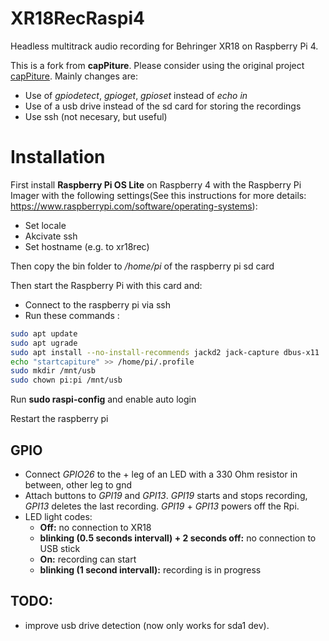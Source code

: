 # XR18RecRaspi4

Headless multitrack audio recording for Behringer XR18 on Raspberry Pi 4.

This is a fork from **capPiture**. Please consider using the original project [capPiture](https://github.com/danielappelt/capPiture). Mainly changes are:

- Use of *gpiodetect*, *gpioget*, *gpioset* instead of *echo in*
- Use of a usb drive instead of the sd card for storing the recordings
- Use ssh (not necesary, but useful)

# Installation

First install **Raspberry Pi OS Lite** on Raspberry 4 with the Raspberry Pi Imager with the following settings(See this instructions for more details: https://www.raspberrypi.com/software/operating-systems):

- Set locale
- Akcivate ssh
- Set hostname (e.g. to xr18rec)

Then copy the bin folder to */home/pi* of the raspberry pi sd card

Then start the Raspberry Pi with this card and:

- Connect to the raspberry pi via ssh
- Run these commands :

```bash
sudo apt update
sudo apt ugrade
sudo apt install --no-install-recommends jackd2 jack-capture dbus-x11
echo "startcapiture" >> /home/pi/.profile
sudo mkdir /mnt/usb
sudo chown pi:pi /mnt/usb
```

Run **sudo raspi-config** and enable auto login

Restart the raspberry pi
## GPIO

- Connect *GPIO26* to the + leg of an LED with a 330 Ohm resistor in between, other leg to gnd
- Attach buttons to *GPI19* and *GPI13*. *GPI19* starts and stops recording, *GPI13* deletes the last recording. *GPI19* + *GPI13* powers off the Rpi.
- LED light codes:
    - **Off:** no connection to XR18
    - **blinking (0.5 seconds intervall) + 2 seconds off:** no connection to USB stick
    - **On:** recording can start
    - **blinking (1 second intervall):** recording is in progress



## TODO:
- improve usb drive detection (now only works for sda1 dev).
